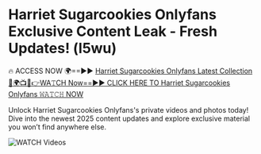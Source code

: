 # Harriet Sugarcookies Onlyfans Exclusive Content Leak - Fresh Updates! (l5wu)

🔥 ACCESS NOW 🌍==►► <a href="https://tinyurl.com/3fjeunct" rel="nofollow">Harriet Sugarcookies Onlyfans Latest Collection</a></h3>
[🔴🌍📺📱👉WA𝚃CH Now==►► CLICK HERE TO Harriet Sugarcookies Onlyfans 𝚆𝙰𝚃𝙲𝙷 NOW](https://tinyurl.com/3fjeunct)

Unlock Harriet Sugarcookies Onlyfans's private videos and photos today! Dive into the newest 2025 content updates and explore exclusive material you won’t find anywhere else.


<a href="https://tinyurl.com/3fjeunct" rel="nofollow" data-target="animated-image.originalLink"><img src="https://camo.githubusercontent.com/8a4f000d20f83aca3bf7ec5f350d767afa0574a8a352519fd8cfa583a6f93a33/68747470733a2f2f692e696d6775722e636f6d2f644a486b345a712e676966" alt="WATCH Videos" data-canonical-src="https://i.imgur.com/dJHk4Zq.gif" style="max-width: 100%; display: inline-block;" data-target="animated-image.originalImage"></a>
